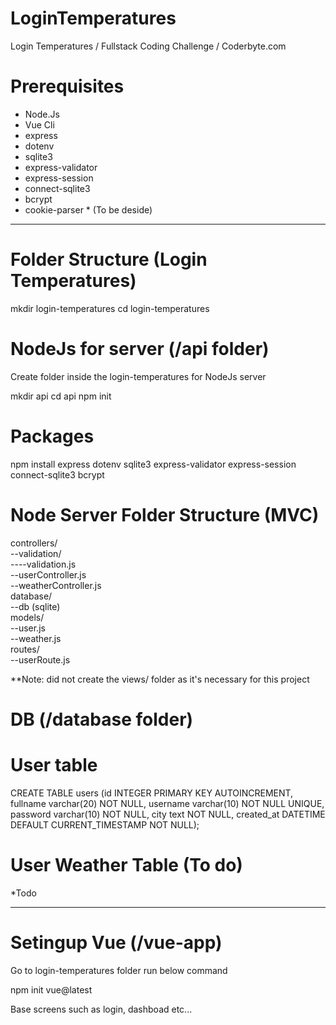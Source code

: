 # LoginTemperatures
Login Temperatures / Fullstack Coding Challenge / Coderbyte.com

# Prerequisites

- Node.Js
- Vue Cli
- express  
- dotenv 
- sqlite3 
- express-validator 
- express-session 
- connect-sqlite3 
- bcrypt
- cookie-parser * (To be deside)
--------------------------------------------------------------------------------------------------------------
# Folder Structure (Login Temperatures)

mkdir login-temperatures
cd login-temperatures

# NodeJs for server (/api folder)

Create folder inside the login-temperatures for NodeJs server

mkdir api
cd api
npm init

# Packages
npm install express dotenv sqlite3 express-validator express-session connect-sqlite3 bcrypt 

# Node Server Folder Structure (MVC)

controllers/ <br />
--validation/ <br />
----validation.js <br />
--userController.js <br />
--weatherController.js <br />
database/ <br />
--db (sqlite) <br />
models/ <br />
--user.js <br />
--weather.js <br />
routes/ <br />
--userRoute.js <br />


**Note: did not create the views/ folder as it's necessary for this project 

# DB (/database folder)
# User table

CREATE TABLE users (id INTEGER PRIMARY KEY AUTOINCREMENT, fullname varchar(20) NOT NULL, username varchar(10) NOT NULL UNIQUE, password varchar(10) NOT NULL, city text NOT NULL, created_at DATETIME DEFAULT CURRENT_TIMESTAMP NOT NULL);

# User Weather Table (To do)

*Todo

------------------------------------------------------------------------------------------------------------

# Setingup Vue (/vue-app)

Go to login-temperatures folder run below command

npm init vue@latest

Base screens such as login, dashboad etc...

